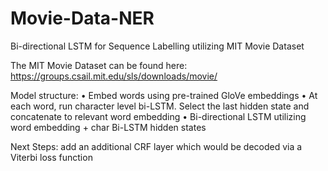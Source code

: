 # Movie-Data-NER
Bi-directional LSTM for Sequence Labelling utilizing MIT Movie Dataset

The MIT Movie Dataset can be found here: https://groups.csail.mit.edu/sls/downloads/movie/

Model structure:
•	Embed words using pre-trained GloVe embeddings
•	At each word, run character level bi-LSTM. Select the last hidden state and concatenate to relevant word embedding
•	Bi-directional LSTM utilizing word embedding + char Bi-LSTM hidden states

Next Steps: add an additional CRF layer which would be decoded via a Viterbi loss function
